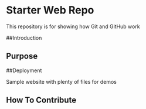 # Starter Web Repo

This repository is for showing how Git and GitHub work

##Introduction

## Purpose

##Deployment

Sample website with plenty of files for demos

## How To Contribute

